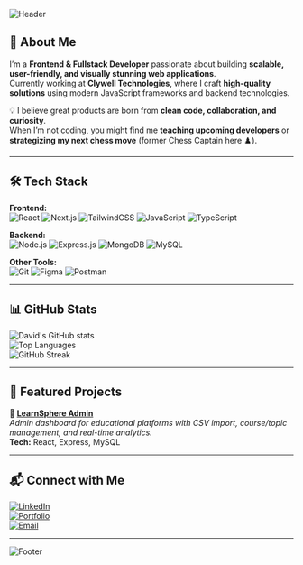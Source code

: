 <!-- Banner -->
![Header](https://capsule-render.vercel.app/api?type=waving&color=0:001C64,100:0078FF&height=200&section=header&text=Hi%20I'm%20David%20Victor%20👋&fontColor=FFFFFF&fontSize=40&animation=fadeIn&fontAlignY=35)

## 🚀 About Me  
I’m a **Frontend & Fullstack Developer** passionate about building **scalable, user-friendly, and visually stunning web applications**.  
Currently working at **Clywell Technologies**, where I craft **high-quality solutions** using modern JavaScript frameworks and backend technologies.  

💡 I believe great products are born from **clean code, collaboration, and curiosity**.  
When I’m not coding, you might find me **teaching upcoming developers** or **strategizing my next chess move** (former Chess Captain here ♟️).

---

## 🛠 Tech Stack  

**Frontend:**  
![React](https://img.shields.io/badge/React-61DAFB?style=for-the-badge&logo=react&logoColor=black)
![Next.js](https://img.shields.io/badge/Next.js-000000?style=for-the-badge&logo=nextdotjs&logoColor=white)
![TailwindCSS](https://img.shields.io/badge/Tailwind_CSS-38B2AC?style=for-the-badge&logo=tailwind-css&logoColor=white)
![JavaScript](https://img.shields.io/badge/JavaScript-F7DF1E?style=for-the-badge&logo=javascript&logoColor=black)
![TypeScript](https://img.shields.io/badge/TypeScript-3178C6?style=for-the-badge&logo=typescript&logoColor=white)

**Backend:**  
![Node.js](https://img.shields.io/badge/Node.js-339933?style=for-the-badge&logo=nodedotjs&logoColor=white)
![Express.js](https://img.shields.io/badge/Express.js-000000?style=for-the-badge&logo=express&logoColor=white)
![MongoDB](https://img.shields.io/badge/MongoDB-47A248?style=for-the-badge&logo=mongodb&logoColor=white)
![MySQL](https://img.shields.io/badge/MySQL-4479A1?style=for-the-badge&logo=mysql&logoColor=white)

**Other Tools:**  
![Git](https://img.shields.io/badge/Git-F05032?style=for-the-badge&logo=git&logoColor=white)
![Figma](https://img.shields.io/badge/Figma-F24E1E?style=for-the-badge&logo=figma&logoColor=white)
![Postman](https://img.shields.io/badge/Postman-FF6C37?style=for-the-badge&logo=postman&logoColor=white)

---

## 📊 GitHub Stats  
![David's GitHub stats](https://github-readme-stats.vercel.app/api?username=daavhid&show_icons=true&theme=tokyonight&count_private=true)  
![Top Languages](https://github-readme-stats.vercel.app/api/top-langs/?username=daavhid&layout=compact&theme=tokyonight)  
![GitHub Streak](https://streak-stats.demolab.com/?user=daavhid&theme=tokyonight)

---

## 📌 Featured Projects  


🔹 **[LearnSphere Admin](https://github.com/yourusername/LearnSphere)**  
_Admin dashboard for educational platforms with CSV import, course/topic management, and real-time analytics._  
**Tech:** React, Express, MySQL  


---

## 📬 Connect with Me  
[![LinkedIn](https://img.shields.io/badge/LinkedIn-0077B5?style=for-the-badge&logo=linkedin&logoColor=white)](https://linkedin.com/in/daavhid)  
[![Portfolio](https://img.shields.io/badge/Portfolio-001C64?style=for-the-badge&logo=About.me&logoColor=white)](https://daavhid-portfolio.vercel.app/)  
[![Email](https://img.shields.io/badge/Email-D14836?style=for-the-badge&logo=gmail&logoColor=white)](mailto:victortoyosi@gmail.com)

---

<!-- Footer -->
![Footer](https://capsule-render.vercel.app/api?type=waving&color=0:001C64,100:0078FF&height=120&section=footer)
